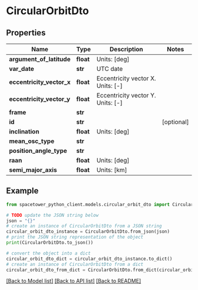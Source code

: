 # CircularOrbitDto


## Properties

Name | Type | Description | Notes
------------ | ------------- | ------------- | -------------
**argument_of_latitude** | **float** | Units: [deg] | 
**var_date** | **str** | UTC date | 
**eccentricity_vector_x** | **float** | Eccentricity vector X. Units: [-] | 
**eccentricity_vector_y** | **float** | Eccentricity vector Y. Units: [-] | 
**frame** | **str** |  | 
**id** | **str** |  | [optional] 
**inclination** | **float** | Units: [deg] | 
**mean_osc_type** | **str** |  | 
**position_angle_type** | **str** |  | 
**raan** | **float** | Units: [deg] | 
**semi_major_axis** | **float** | Units: [km] | 

## Example

```python
from spacetower_python_client.models.circular_orbit_dto import CircularOrbitDto

# TODO update the JSON string below
json = "{}"
# create an instance of CircularOrbitDto from a JSON string
circular_orbit_dto_instance = CircularOrbitDto.from_json(json)
# print the JSON string representation of the object
print(CircularOrbitDto.to_json())

# convert the object into a dict
circular_orbit_dto_dict = circular_orbit_dto_instance.to_dict()
# create an instance of CircularOrbitDto from a dict
circular_orbit_dto_from_dict = CircularOrbitDto.from_dict(circular_orbit_dto_dict)
```
[[Back to Model list]](../README.md#documentation-for-models) [[Back to API list]](../README.md#documentation-for-api-endpoints) [[Back to README]](../README.md)


